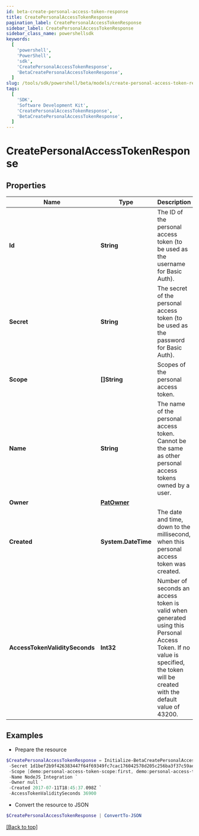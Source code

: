 ```yaml
---
id: beta-create-personal-access-token-response
title: CreatePersonalAccessTokenResponse
pagination_label: CreatePersonalAccessTokenResponse
sidebar_label: CreatePersonalAccessTokenResponse
sidebar_class_name: powershellsdk
keywords:
  [
    'powershell',
    'PowerShell',
    'sdk',
    'CreatePersonalAccessTokenResponse',
    'BetaCreatePersonalAccessTokenResponse',
  ]
slug: /tools/sdk/powershell/beta/models/create-personal-access-token-response
tags:
  [
    'SDK',
    'Software Development Kit',
    'CreatePersonalAccessTokenResponse',
    'BetaCreatePersonalAccessTokenResponse',
  ]
---
```


# CreatePersonalAccessTokenResponse

## Properties

| Name | Type | Description | Notes |
| --- | --- | --- | --- |
| **Id** | **String** | The ID of the personal access token (to be used as the username for Basic Auth). | [required] |
| **Secret** | **String** | The secret of the personal access token (to be used as the password for Basic Auth). | [required] |
| **Scope** | **[]String** | Scopes of the personal access token. | [required] |
| **Name** | **String** | The name of the personal access token. Cannot be the same as other personal access tokens owned by a user. | [required] |
| **Owner** | [**PatOwner**](pat-owner) |  | [required] |
| **Created** | **System.DateTime** | The date and time, down to the millisecond, when this personal access token was created. | [required] |
| **AccessTokenValiditySeconds** | **Int32** | Number of seconds an access token is valid when generated using this Personal Access Token. If no value is specified, the token will be created with the default value of 43200. | [required] |

## Examples

- Prepare the resource

```powershell
$CreatePersonalAccessTokenResponse = Initialize-BetaCreatePersonalAccessTokenResponse  -Id 86f1dc6fe8f54414950454cbb11278fa `
 -Secret 1d1bef2b9f426383447f64f69349fc7cac176042578d205c256ba3f37c59adb9 `
 -Scope [demo:personal-access-token-scope:first, demo:personal-access-token-scope:second] `
 -Name NodeJS Integration `
 -Owner null `
 -Created 2017-07-11T18:45:37.098Z `
 -AccessTokenValiditySeconds 36900
```

- Convert the resource to JSON

```powershell
$CreatePersonalAccessTokenResponse | ConvertTo-JSON
```

[[Back to top]](#)
